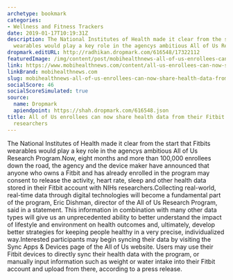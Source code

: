 ```yaml
---
archetype: bookmark
categories:
- Wellness and Fitness Trackers
date: 2019-01-17T10:19:31Z
description: The National Institutes of Health made it clear from the start that Fitbits
  wearables would play a key role in the agencys ambitious All of Us Research Program.
dropmark.editURL: http://radhikan.dropmark.com/616548/17322112
featuredImage: /img/content/post/mobihealthnews-all-of-us-enrollees-can-now-share-health-data-from-their-fitbit-accounts-with-researchers.JPG
link: https://www.mobihealthnews.com/content/all-us-enrollees-can-now-share-health-data-their-fitbit-accounts-researchers
linkBrand: mobihealthnews.com
slug: mobihealthnews-all-of-us-enrollees-can-now-share-health-data-from-their-fitbit-accounts-with-researchers
socialScore: 46
socialScoreSimulated: true
source:
  name: Dropmark
  apiendpoint: https://shah.dropmark.com/616548.json
title: All of Us enrollees can now share health data from their Fitbit accounts with
  researchers
---
```

The National Institutes of Health made it clear from the start that Fitbits wearables would play a key role in the agencys ambitious All of Us Research Program.Now, eight months and more than 100,000 enrollees down the road, the agency and the device maker have announced that anyone who owns a Fitbit and has already enrolled in the program may consent to release the activity, heart rate, sleep and other health data stored in their Fitbit account with NIHs researchers.Collecting real-world, real-time data through digital technologies will become a fundamental part of the program, Eric Dishman, director of the All of Us Research Program, said in a statement. This information in combination with many other data types will give us an unprecedented ability to better understand the impact of lifestyle and environment on health outcomes and, ultimately, develop better strategies for keeping people healthy in a very precise, individualized way.Interested participants may begin syncing their data by visiting the Sync Apps & Devices page of the All of Us website. Users may use their Fitbit devices to directly sync their health data with the program, or manually input information such as weight or water intake into their Fitbit account and upload from there, according to a press release.

